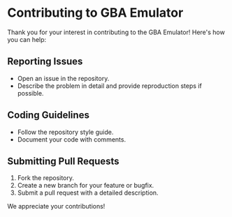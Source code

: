 # Contributing to GBA Emulator

Thank you for your interest in contributing to the GBA Emulator! Here's how you can help:

## Reporting Issues
- Open an issue in the repository.
- Describe the problem in detail and provide reproduction steps if possible.

## Coding Guidelines
- Follow the repository style guide.
- Document your code with comments.

## Submitting Pull Requests
1. Fork the repository.
2. Create a new branch for your feature or bugfix.
3. Submit a pull request with a detailed description.

We appreciate your contributions!
